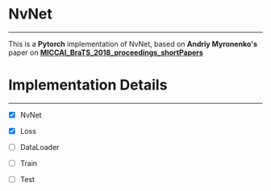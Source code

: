 # NvNet
***
This is a **Pytorch** implementation of NvNet, based on **Andriy Myronenko's** paper on [**MICCAI_BraTS_2018_proceedings_shortPapers**](https://www.cbica.upenn.edu/sbia/Spyridon.Bakas/MICCAI_BraTS/MICCAI_BraTS_2018_proceedings_shortPapers.pdf)

# Implementation Details
***
- [x] NvNet 
- [x] Loss
- [ ] DataLoader
- [ ] Train
- [ ] Test

